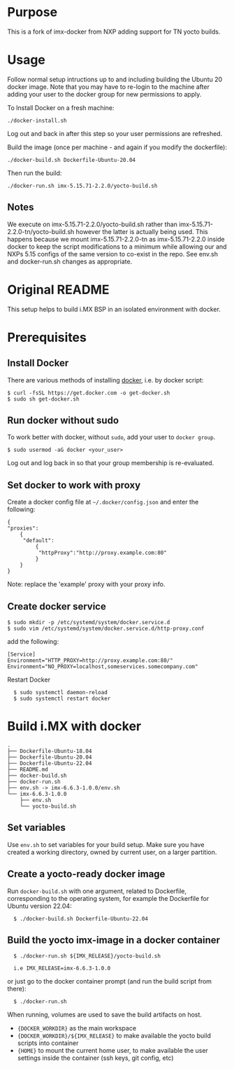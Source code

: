 Purpose
=============
This is a fork of imx-docker from NXP adding support for TN yocto builds.

Usage
=============
Follow normal setup intructions up to and including building the Ubuntu 20 docker image. Note that you may have to re-login to the machine after adding your user to the docker group for new permissions to apply.

To Install Docker on a fresh machine:
```{.sh}
./docker-install.sh
```
Log out and back in after this step so your user permissions are refreshed.

Build the image (once per machine - and again if you modify the dockerfile):
```{.sh}
./docker-build.sh Dockerfile-Ubuntu-20.04
```

Then run the build:
```{.sh}
./docker-run.sh imx-5.15.71-2.2.0/yocto-build.sh
```

Notes
--------------
We execute on imx-5.15.71-2.2.0/yocto-build.sh rather than imx-5.15.71-2.2.0-tn/yocto-build.sh however the latter is actually being used. This happens because we mount imx-5.15.71-2.2.0-tn as imx-5.15.71-2.2.0 inside docker to keep the script modifications to a minimum while allowing our and NXPs 5.15 configs of the same version to co-exist in the repo. See env.sh and docker-run.sh changes as appropriate.

Original README
=============

This setup helps to build i.MX BSP in an isolated environment with docker.

Prerequisites
=============

Install Docker
--------------

There are various methods of installing [docker], i.e. by docker script:
  ```{.sh}
  $ curl -fsSL https://get.docker.com -o get-docker.sh
  $ sudo sh get-docker.sh
  ```

Run docker without sudo
-----------------------

To work better with docker, without `sudo`, add your user to `docker group`.
  ```{.sh}
  $ sudo usermod -aG docker <your_user>
  ```

Log out and log back in so that your group membership is re-evaluated.

Set docker to work with proxy
-----------------------------

Create a docker config file at `~/.docker/config.json` and enter the following:

```{.sh}
{
"proxies":
    {
     "default":
         {
          "httpProxy":"http://proxy.example.com:80"
         }
    }
}
```
Note: replace the 'example' proxy with your proxy info.

Create docker service
---------------------
  ```{.sh}
  $ sudo mkdir -p /etc/systemd/system/docker.service.d
  $ sudo vim /etc/systemd/system/docker.service.d/http-proxy.conf
  ```

add the following:

```{.sh}
[Service]
Environment="HTTP_PROXY=http://proxy.example.com:80/"
Environment="NO_PROXY=localhost,someservices.somecompany.com"
```

Restart Docker

```{.sh}
  $ sudo systemctl daemon-reload
  $ sudo systemctl restart docker
```

Build i.MX with docker
======================
```{.sh}
.
├── Dockerfile-Ubuntu-18.04
├── Dockerfile-Ubuntu-20.04
├── Dockerfile-Ubuntu-22.04
├── README.md
├── docker-build.sh
├── docker-run.sh
├── env.sh -> imx-6.6.3-1.0.0/env.sh
└── imx-6.6.3-1.0.0
    ├── env.sh
    └── yocto-build.sh
```

Set variables
-------------

Use `env.sh` to set variables for your build setup. Make sure you have 
created a working directory, owned by current user, on a larger partition.

Create a yocto-ready docker image
---------------------------------

Run `docker-build.sh` with one argument, related to Dockerfile, corresponding 
to the operating system, for example the Dockerfile for Ubuntu version 22.04:

```{.sh}
  $ ./docker-build.sh Dockerfile-Ubuntu-22.04
```

Build the yocto imx-image in a docker container
-----------------------------------------------

```{.sh}
  $ ./docker-run.sh ${IMX_RELEASE}/yocto-build.sh

  i.e IMX_RELEASE=imx-6.6.3-1.0.0
```

or just go to the docker container prompt (and run the build script from there):

```{.sh}
  $ ./docker-run.sh
```

When running, volumes are used to save the build artifacts on host.
  - `{DOCKER_WORKDIR}` as the main workspace
  - `{DOCKER_WORKDIR}/${IMX_RELEASE}` to make available the yocto build scripts 
    into container
  - `{HOME}` to mount the current home user, to make available the user 
    settings inside the container (ssh keys, git config, etc)

[docker]: https://docs.docker.com/engine/install/ubuntu/ "DockerInstall/Ubuntu"
